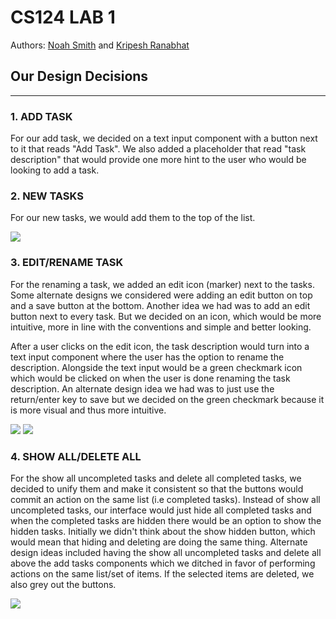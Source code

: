 # CS124 LAB 1 
Authors: 
[Noah Smith](https://github.com/noahsmitty) and [Kripesh Ranabhat](https://github.com/kripeshr22)

## Our Design Decisions
----
### 1. ADD TASK
For our add task, we decided on a text input component with a button next to it that reads "Add Task". We also added a placeholder that read "task description" that would provide one more hint to the user who would be looking to add a task.

### 2. NEW TASKS
For our new tasks, we would add them to the top of the list.

![](lab1/wf1.jpeg)

### 3. EDIT/RENAME TASK
For the renaming a task, we added an edit icon (marker) next to the tasks. Some alternate designs we considered were adding an edit button on top and a save button at the bottom. Another idea we had was to add an edit button next to every task. But we decided on an icon, which would be more intuitive, more in line with the conventions and simple and better looking.

After a user clicks on the edit icon, the task description would turn into a text input component where the user has the option to rename the description. Alongside the text input would be a green checkmark icon which would be clicked on when the user is done renaming the task description. An alternate design idea we had was to just use the return/enter key to save but we decided on the green checkmark because it is more visual and thus more intuitive. 

![](lab1/wf2.jpeg)
![](lab1/wf3.jpeg)

### 4. SHOW ALL/DELETE ALL
For the show all uncompleted tasks and delete all completed tasks, we decided to unify them and make it consistent so that the buttons would commit an action on the same list (i.e completed tasks). Instead of show all uncompleted tasks, our interface would just hide all completed tasks and when the completed tasks are hidden there would be an option to show the hidden tasks. Initially we didn't think about the show hidden button, which would mean that hiding and deleting are doing the same thing. Alternate design ideas included having the show all uncompleted tasks and delete all above the add tasks components which we ditched in favor of performing actions on the same list/set of items. If the selected items are deleted, we also grey out the buttons.

![](lab1/wf4.jpeg)

